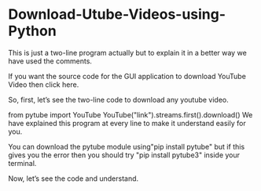 # Download-Utube-Videos-using-Python

This is just a two-line program actually but to explain it in a better way we have used the comments.

If you want the source code for the GUI application to download YouTube Video then click here.

So, first, let’s see the two-line code to download any youtube video.

from pytube import YouTube
YouTube("link").streams.first().download()
We have explained this program at every line to make it understand easily for you.

You can download the pytube module using"pip install pytube" but if this gives you the error then you should try "pip install pytube3" inside your terminal.

Now, let’s see the code and understand.

